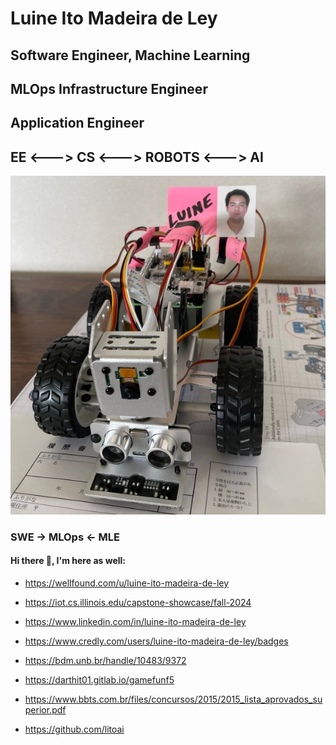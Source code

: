 # Luine Ito Madeira de Ley

## Software Engineer, Machine Learning 

## MLOps Infrastructure Engineer 

## Application Engineer

## EE <---> CS <---> ROBOTS <---> AI

![Rover](Rover.jpg)

### SWE -> MLOps <- MLE

#### Hi there 👋, I'm here as well:

- https://wellfound.com/u/luine-ito-madeira-de-ley

- https://iot.cs.illinois.edu/capstone-showcase/fall-2024

- https://www.linkedin.com/in/luine-ito-madeira-de-ley

- https://www.credly.com/users/luine-ito-madeira-de-ley/badges

- https://bdm.unb.br/handle/10483/9372

- https://darthit01.gitlab.io/gamefunf5

- https://www.bbts.com.br/files/concursos/2015/2015_lista_aprovados_superior.pdf

- https://github.com/litoai


<!--
**DarthIt0/DarthIt0** is a ✨ _special_ ✨ repository because its `README.md` (this file) appears on your GitHub profile.

Here are some ideas to get you started:

- 🔭 I’m currently working on ...
- 🌱 I’m currently learning ...
- 👯 I’m looking to collaborate on ...
- 🤔 I’m looking for help with ...
- 💬 Ask me about ...
- 📫 How to reach me: ...
- 😄 Pronouns: ...
- ⚡ Fun fact: ...
-->
